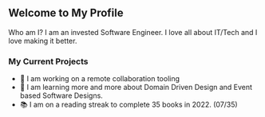 ## Welcome to My Profile

Who am I? I am an invested Software Engineer. I love all about IT/Tech and I love making it better. 

### My Current Projects
- 🔭 I am working on a remote collaboration tooling
- 🌱 I am learning more and more about Domain Driven Design and Event based Software Designs.
- 📚 I am on a reading streak to complete 35 books in 2022. (07/35)
